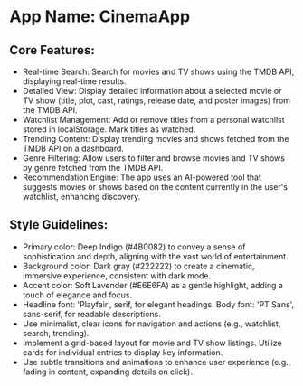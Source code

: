 # **App Name**: CinemaApp

## Core Features:

- Real-time Search: Search for movies and TV shows using the TMDB API, displaying real-time results.
- Detailed View: Display detailed information about a selected movie or TV show (title, plot, cast, ratings, release date, and poster images) from the TMDB API.
- Watchlist Management: Add or remove titles from a personal watchlist stored in localStorage. Mark titles as watched.
- Trending Content: Display trending movies and shows fetched from the TMDB API on a dashboard.
- Genre Filtering: Allow users to filter and browse movies and TV shows by genre fetched from the TMDB API.
- Recommendation Engine: The app uses an AI-powered tool that suggests movies or shows based on the content currently in the user's watchlist, enhancing discovery.

## Style Guidelines:

- Primary color: Deep Indigo (#4B0082) to convey a sense of sophistication and depth, aligning with the vast world of entertainment.
- Background color: Dark gray (#222222) to create a cinematic, immersive experience, consistent with dark mode.
- Accent color: Soft Lavender (#E6E6FA) as a gentle highlight, adding a touch of elegance and focus.
- Headline font: 'Playfair', serif, for elegant headings. Body font: 'PT Sans', sans-serif, for readable descriptions.
- Use minimalist, clear icons for navigation and actions (e.g., watchlist, search, trending).
- Implement a grid-based layout for movie and TV show listings. Utilize cards for individual entries to display key information.
- Use subtle transitions and animations to enhance user experience (e.g., fading in content, expanding details on click).